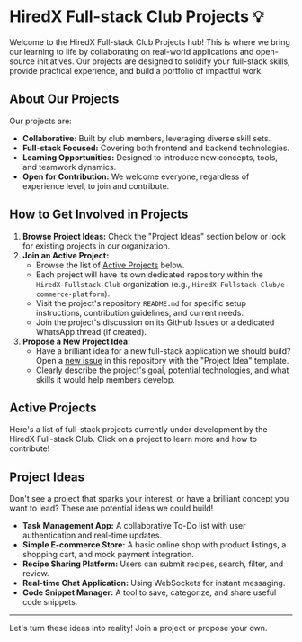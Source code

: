 # HiredX Full-stack Club Projects 💡
 
Welcome to the HiredX Full-stack Club Projects hub! This is where we bring our learning to life by collaborating on real-world applications and open-source initiatives. Our projects are designed to solidify your full-stack skills, provide practical experience, and build a portfolio of impactful work.
 
## About Our Projects
 
Our projects are:
* **Collaborative:** Built by club members, leveraging diverse skill sets.
* **Full-stack Focused:** Covering both frontend and backend technologies.
* **Learning Opportunities:** Designed to introduce new concepts, tools, and teamwork dynamics.
* **Open for Contribution:** We welcome everyone, regardless of experience level, to join and contribute.
 
## How to Get Involved in Projects
 
1.  **Browse Project Ideas:** Check the "Project Ideas" section below or look for existing projects in our organization.
2.  **Join an Active Project:**
    * Browse the list of [Active Projects](#active-projects) below.
    * Each project will have its own dedicated repository within the `HiredX-Fullstack-Club` organization (e.g., `HiredX-Fullstack-Club/e-commerce-platform`).
    * Visit the project's repository `README.md` for specific setup instructions, contribution guidelines, and current needs.
    * Join the project's discussion on its GitHub Issues or a dedicated WhatsApp thread (if created).
3.  **Propose a New Project Idea:**
    * Have a brilliant idea for a new full-stack application we should build? Open a [new issue](https://github.com/HiredX-Fullstack-Club/projects/issues/new) in this repository with the "Project Idea" template.
    * Clearly describe the project's goal, potential technologies, and what skills it would help members develop.
 
## Active Projects
 
Here's a list of full-stack projects currently under development by the HiredX Full-stack Club. Click on a project to learn more and how to contribute!
 

## Project Ideas
 
Don't see a project that sparks your interest, or have a brilliant concept you want to lead? These are potential ideas we could build!
 
* **Task Management App:** A collaborative To-Do list with user authentication and real-time updates.
* **Simple E-commerce Store:** A basic online shop with product listings, a shopping cart, and mock payment integration.
* **Recipe Sharing Platform:** Users can submit recipes, search, filter, and review.
* **Real-time Chat Application:** Using WebSockets for instant messaging.
* **Code Snippet Manager:** A tool to save, categorize, and share useful code snippets.
 
---
 
Let's turn these ideas into reality! Join a project or propose your own.
